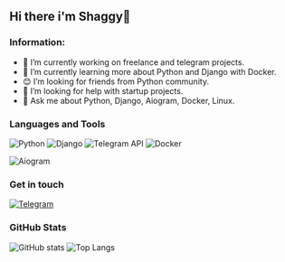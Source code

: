 <!---
shaggy-axel/shaggy-axel is a ✨ special ✨ repository because its `README.md` (this file) appears on your GitHub profile.
You can click the Preview link to take a look at your changes.
--->
## Hi there i'm Shaggy👋

### Information:
- 🔭 I’m currently working on freelance and telegram projects.
- 🌱 I’m currently learning more about Python and Django with Docker.
- 😊 I’m looking for friends from Python community.
- 🤔 I’m looking for help with startup projects.
- 💬 Ask me about Python, Django, Aiogram, Docker, Linux.

### Languages and Tools
![Python](https://img.shields.io/badge/Python-090909?style=for-the-badge&logo=python)
![Django](https://img.shields.io/badge/Django-090909?style=for-the-badge&logo=django&logoColor=brightgreen)
![Telegram API](https://img.shields.io/badge/Telegram%20API-090909?style=for-the-badge&logo=telegram)
![Docker](https://img.shields.io/badge/Docker-090909?style=for-the-badge&logo=docker)

![Aiogram](https://img.shields.io/badge/Telegram-Aiogram-blue)

### Get in touch
[![Telegram](https://img.shields.io/badge/Telegram-090909?style=for-the-badge&logo=telegram)](https://t.me/shaggy_axel)

### GitHub Stats
![GitHub stats](https://github-readme-stats.vercel.app/api?username=shaggy-axel&hide=contribs&show_icons=true&theme=radical&include_all_commits=true&count_private=true&line_height=29&custom_title=Shaggy%20GitHub%20Stats)
![Top Langs](https://github-readme-stats.vercel.app/api/top-langs/?username=shaggy-axel&theme=radical&layout=compact&langs_count=10)
<!-- ## My Wakatime Stats ⌚ -->
<!-- <a href="https://github.com/anuraghazra/github-readme-stats">
  <img align="center" src="@rahulbanerjee26&compact=True">https://github-readme-stats.vercel.app/api/wakatime?username=@shaggy-axel&compact=True"/>
</a> -->
<!-- ![Wakatime stats](https://github-readme-stats.vercel.app/api/wakatime?username=@shaggy-axel&compact=true)
![Wakatime stats](https://github-readme-stats.vercel.app/api/wakatime?username=shaggy-axel&layout=compact) -->
